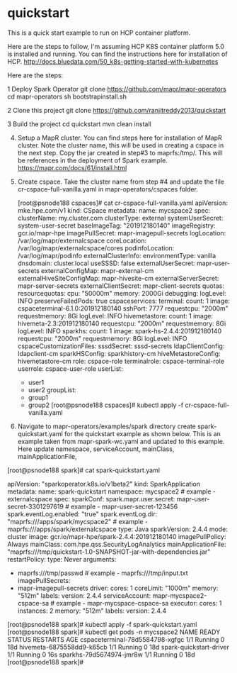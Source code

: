 # quickstart
This is a quick start example to run on HCP container platform.

Here are the steps to follow, I'm assuming HCP K8S container platform 5.0 is installed and running. You can find the instructions here for installation of HCP.
http://docs.bluedata.com/50_k8s-getting-started-with-kubernetes

Here are the steps:

1 Deploy Spark Operator
  git clone https://github.com/mapr/mapr-operators
  cd mapr-operators
  sh bootstrapinstall.sh
  
2 Clone this project 
  git clone https://github.com/ranjitreddy2013/quickstart
  
3 Build the project
  cd quickstart
  mvn clean install
  
4. Setup a MapR cluster. You can find steps here for installation of MapR cluster. Note the cluster name, this will be used in creating a cspace in the next step. Copy the jar created in step#3 to maprfs:/tmp/. This will be references in the deployment of Spark example.
   https://mapr.com/docs/61/install.html

5. Create cspace. Take the cluster name from step #4 and update the file cr-cspace-full-vanilla.yaml in mapr-operators/cspaces folder.

   [root@psnode188 cspaces]# cat cr-cspace-full-vanilla.yaml
apiVersion: mke.hpe.com/v1
kind: CSpace
metadata:
  name: mycspace2
spec:
  clusterName: my.cluster.com
  clusterType: external
  systemUserSecret: system-user-secret
  baseImageTag: "201912180140"
  imageRegistry: gcr.io/mapr-hpe
  imagePullSecret: mapr-imagepull-secrets
  logLocation: /var/log/mapr/externalcspace
  coreLocation: /var/log/mapr/externalcspace/cores
  podinfoLocation: /var/log/mapr/podinfo
  externalClusterInfo:
    environmentType: vanilla
    dnsdomain: cluster.local
    useSSSD: false
    externalUserSecret: mapr-user-secrets
    externalConfigMap: mapr-external-cm
    externalHiveSiteConfigMap: mapr-hivesite-cm
    externalServerSecret: mapr-server-secrets
    externalClientSecret: mapr-client-secrets
  quotas:
    resourcequotas:
      cpu: "50000m"
      memory: 2000Gi
  debugging:
    logLevel: INFO
    preserveFailedPods: true
  cspaceservices:
    terminal:
      count: 1
      image: cspaceterminal-6.1.0:201912180140
      sshPort: 7777
      requestcpu: "2000m"
      requestmemory: 8Gi
      logLevel: INFO
    hivemetastore:
      count: 1
      image: hivemeta-2.3:201912180140
      requestcpu: "2000m"
      requestmemory: 8Gi
      logLevel: INFO
    sparkhs:
      count: 1
      image: spark-hs-2.4.4:201912180140
      requestcpu: "2000m"
      requestmemory: 8Gi
      logLevel: INFO
  cspaceCustomizationFiles:
    sssdSecret: sssd-secrets
    ldapClientConfig: ldapclient-cm
    sparkHSConfig: sparkhistory-cm
    hiveMetastoreConfig: hivemetastore-cm
    role: cspace-role
    terminalrole: cspace-terminal-role
    userrole: cspace-user-role
  userList:
    - user1
    - user2
  groupList:
    - group1
    - group2
[root@psnode188 cspaces]# kubectl apply -f cr-cspace-full-vanilla.yaml

5.  Navigate to mapr-operators/examples/spark directory
  create spark-quickstart.yaml  for the quickstart example as shown below. This is an example taken from mapr-spark-wc.yaml and updated to this example. Here update namespace, serviceAccount, mainClass, mainApplicationFile, 
  
[root@psnode188 spark]# cat spark-quickstart.yaml 

apiVersion: "sparkoperator.k8s.io/v1beta2"
kind: SparkApplication
metadata:
  name: spark-quickstart
  namespace: mycspace2 # example - externalcspace
spec:
  sparkConf:
    spark.mapr.user.secret: mapr-user-secret-3301297619 # example - mapr-user-secret-123456
    spark.eventLog.enabled: "true"
    spark.eventLog.dir: "maprfs:///apps/spark/mycspace2" # example - maprfs:///apps/spark/externalcspace
  type: Java
  sparkVersion: 2.4.4
  mode: cluster
  image: gcr.io/mapr-hpe/spark-2.4.4:201912180140
  imagePullPolicy: Always
  mainClass: com.hpe.qss.SecurityLogAnalytics
  mainApplicationFile: "maprfs:///tmp/quickstart-1.0-SNAPSHOT-jar-with-dependencies.jar"
  restartPolicy:
    type: Never
  arguments:
  - maprfs:///tmp/passwd # example - maprfs:///tmp/input.txt
  imagePullSecrets:
  - mapr-imagepull-secrets
  driver:
    cores: 1
    coreLimit: "1000m"
    memory: "512m"
    labels:
      version: 2.4.4
    serviceAccount: mapr-mycspace2-cspace-sa # example - mapr-mycspace-cspace-sa
  executor:
    cores: 1
    instances: 2
    memory: "512m"
    labels:
      version: 2.4.4

[root@psnode188 spark]# kubectl apply -f spark-quickstart.yaml 
[root@psnode188 spark]# kubectl get pods -n mycspace2
NAME                              READY   STATUS    RESTARTS   AGE
      cspaceterminal-78d5584798-xgfgc   1/1     Running   0          18d
      hivemeta-6875558dd9-k65cb         1/1     Running   0          18d
      spark-quickstart-driver           1/1     Running   0          16s
      sparkhs-79d5674974-jmr8w          1/1     Running   0          18d
[root@psnode188 spark]# 
  
